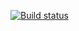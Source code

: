 [![Build status](https://ci.appveyor.com/api/projects/status/fok0h0w927nsxa6u/branch/master?svg=true)](https://ci.appveyor.com/project/SemykinaOlga/pattern2task/branch/master)